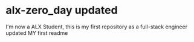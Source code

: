 # alx-zero_day updated
I'm now a ALX Student, this is my first repository as a full-stack engineer updated
MY first readme
